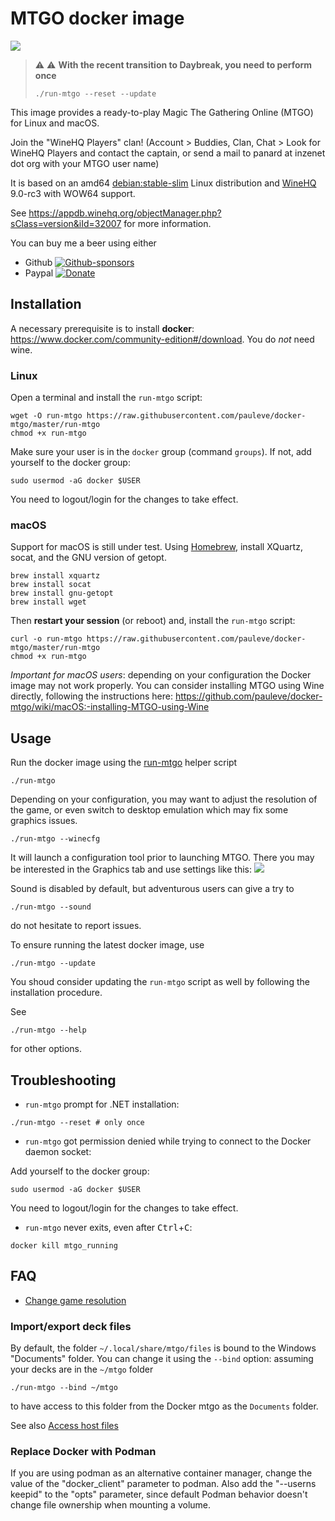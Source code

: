 # MTGO docker image

 <a title="Docker Hub" href="https://hub.docker.com/r/panard/mtgo"><img src="https://img.shields.io/docker/pulls/panard/mtgo.svg?longCache=true&style=flat-square&logo=docker&logoColor=fff"></a>
 
 > :warning: :warning:
 > **With the recent transition to Daybreak, you need to perform once**
 > ```
 > ./run-mtgo --reset --update
 > ```
 >

This image provides a ready-to-play Magic The Gathering Online (MTGO) for Linux
and macOS.

Join the "WineHQ Players" clan! (Account > Buddies, Clan, Chat > Look for WineHQ Players and contact the captain, or send a mail to panard at inzenet dot org with your MTGO user name)

It is based on an amd64 [debian:stable-slim](https://hub.docker.com/r/_/debian/) Linux distribution and [WineHQ](https://www.winehq.org/) 9.0-rc3 with WOW64 support.

See https://appdb.winehq.org/objectManager.php?sClass=version&iId=32007 for more information.

You can buy me a beer using either
- Github [![Github-sponsors](https://img.shields.io/badge/sponsor-30363D?style=for-the-badge&logo=GitHub-Sponsors&logoColor=#EA4AAA)](https://github.com/sponsors/pauleve)
- Paypal [![Donate](https://www.paypalobjects.com/en_US/i/btn/btn_donateCC_LG.gif)](https://www.paypal.com/cgi-bin/webscr?cmd=_s-xclick&hosted_button_id=Y27XTWGY3ZZFY)


## Installation

A necessary prerequisite is to install **docker**: https://www.docker.com/community-edition#/download.
You do _not_ need wine.

### Linux

Open a terminal and install the `run-mtgo` script:
```
wget -O run-mtgo https://raw.githubusercontent.com/pauleve/docker-mtgo/master/run-mtgo
chmod +x run-mtgo
```

Make sure your user is in the `docker` group (command `groups`). If not, add yourself to the docker group:
```
sudo usermod -aG docker $USER
```
You need to logout/login for the changes to take effect.

### macOS

Support for macOS is still under test.
Using [Homebrew](https://brew.sh/), install XQuartz, socat, and the GNU version of getopt.

```
brew install xquartz
brew install socat
brew install gnu-getopt
brew install wget
```
Then **restart your session** (or reboot) and, install the `run-mtgo` script:
```
curl -o run-mtgo https://raw.githubusercontent.com/pauleve/docker-mtgo/master/run-mtgo
chmod +x run-mtgo
```

*Important for macOS users*: depending on your configuration the Docker image may not work properly. You can consider installing MTGO using Wine directly, following the instructions here: https://github.com/pauleve/docker-mtgo/wiki/macOS:-installing-MTGO-using-Wine

## Usage

Run the docker image using the [run-mtgo](./run-mtgo?raw=true) helper script
```
./run-mtgo
```

Depending on your configuration, you may want to adjust the resolution of the game, or even switch to desktop emulation which may fix some graphics issues.
```
./run-mtgo --winecfg
```
It will launch a configuration tool prior to launching MTGO. There you may be interested in the Graphics tab and use settings like this:
![](https://private-user-images.githubusercontent.com/228657/289696255-36af1dee-bea0-4363-93af-0d9c7bc849a0.png?jwt=eyJhbGciOiJIUzI1NiIsInR5cCI6IkpXVCJ9.eyJpc3MiOiJnaXRodWIuY29tIiwiYXVkIjoicmF3LmdpdGh1YnVzZXJjb250ZW50LmNvbSIsImtleSI6ImtleTEiLCJleHAiOjE3MDI1NTA3NTQsIm5iZiI6MTcwMjU1MDQ1NCwicGF0aCI6Ii8yMjg2NTcvMjg5Njk2MjU1LTM2YWYxZGVlLWJlYTAtNDM2My05M2FmLTBkOWM3YmM4NDlhMC5wbmc_WC1BbXotQWxnb3JpdGhtPUFXUzQtSE1BQy1TSEEyNTYmWC1BbXotQ3JlZGVudGlhbD1BS0lBSVdOSllBWDRDU1ZFSDUzQSUyRjIwMjMxMjE0JTJGdXMtZWFzdC0xJTJGczMlMkZhd3M0X3JlcXVlc3QmWC1BbXotRGF0ZT0yMDIzMTIxNFQxMDQwNTRaJlgtQW16LUV4cGlyZXM9MzAwJlgtQW16LVNpZ25hdHVyZT0zN2ZiNmZhNzgwMjkzMjQyMWNlZWNkMjYzM2UxOGQ4NzIxNjQ2Zjc5N2ZhZjI5MjE0ZmI5ODI4ZmI4NDAxMzFmJlgtQW16LVNpZ25lZEhlYWRlcnM9aG9zdCZhY3Rvcl9pZD0wJmtleV9pZD0wJnJlcG9faWQ9MCJ9.Nhi2uRcqWnzEc6GGW9dUIQyW5wSkPCjRX2sfiY_1xU8)

Sound is disabled by default, but adventurous users can give a try to
```
./run-mtgo --sound
```
do not hesitate to report issues.

To ensure running the latest docker image, use
```
./run-mtgo --update
```
You shoud consider updating the `run-mtgo` script as well by following the
installation procedure.


See
```
./run-mtgo --help
```
for other options.

## Troubleshooting

* `run-mtgo` prompt for .NET installation:
```
./run-mtgo --reset # only once
```

* `run-mtgo` got permission denied while trying to connect to the Docker daemon socket:

Add yourself to the docker group:
```
sudo usermod -aG docker $USER
```
You need to logout/login for the changes to take effect.

* `run-mtgo` never exits, even after <kbd>Ctrl</kbd>+<kbd>C</kbd>:
```
docker kill mtgo_running
```


## FAQ

* [Change game resolution](https://github.com/pauleve/docker-mtgo/issues/12#issuecomment-355844711)

### Import/export deck files

By default, the folder `~/.local/share/mtgo/files` is bound to the Windows "Documents" folder.
You can change it using the `--bind` option: assuming your decks are in the `~/mtgo` folder
```
./run-mtgo --bind ~/mtgo
```
to have access to this folder from the Docker mtgo as the `Documents` folder.

See also [Access host files](https://github.com/pauleve/docker-mtgo/issues/11#issuecomment-355766306)

### Replace Docker with Podman

If you are using podman as an alternative  container manager, change the value of the "docker_client" parameter to podman. Also add the "--userns keepid" to the "opts" parameter, since default Podman behavior doesn't change file ownership when mounting a volume.

